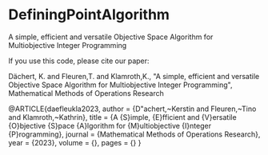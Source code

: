 # DefiningPointAlgorithm
A simple, efficient and versatile Objective Space Algorithm for Multiobjective Integer Programming 

If you use this code, please cite our paper:

Dächert, K. and Fleuren,T. and Klamroth,K., 
"A simple, efficient and versatile Objective Space Algorithm for Multiobjective Integer Programming",  
Mathematical Methods of Operations Research



@ARTICLE{daefleukla2023,
  author = {D\"achert,~Kerstin and Fleuren,~Tino and Klamroth,~Kathrin},
  title = {A {S}imple, {E}fficient and {V}ersatile {O}bjective {S}pace {A}lgorithm for {M}ultiobjective {I}nteger {P}rogramming},
  journal = {Mathematical Methods of Operations Research},
  year = {2023},
  volume = {},
  pages = {}
}


